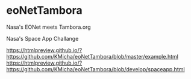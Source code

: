 # eoNetTambora
Nasa's EONet meets Tambora.org

Nasa's Space App Challange 

https://htmlpreview.github.io/?https://github.com/KMicha/eoNetTambora/blob/master/example.html
https://htmlpreview.github.io/?https://github.com/KMicha/eoNetTambora/blob/develop/spaceapp.html
